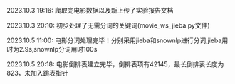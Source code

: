 2023.10.3   19:16:        爬取完电影数据以及新上传了实验报告文档

2023.10.3   20:10:        初步处理了无需分词的关键词(movie_ws_jieba.py文件)

2023.10.5   11:00:        电影分词处理完毕！分别采用jieba和snownlp进行分词,jieba用时为2.9s,snownlp分词用时100s

2023.10.5   20:18:        电影倒排表建立完毕，倒排表项有42145，最长倒排表长度为823，未加入跳表指针